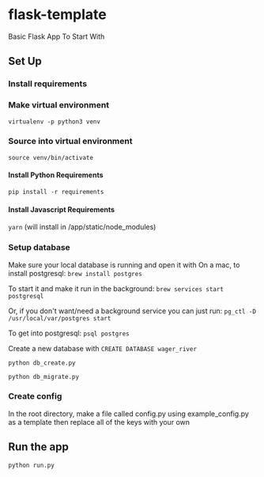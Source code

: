 # flask-template
Basic Flask App To Start With

## Set Up

### Install requirements

### Make virtual environment
`virtualenv -p python3 venv`

### Source into virtual environment
`source venv/bin/activate`

#### Install Python Requirements
`pip install -r requirements`

#### Install Javascript Requirements
`yarn` (will install in /app/static/node_modules)

### Setup database
Make sure your local database is running and open it with
On a mac, to install postgresql:
`brew install postgres`

To start it and make it run in the background:
`brew services start postgresql`

Or, if you don't want/need a background service you can just run:
`pg_ctl -D /usr/local/var/postgres start`

To get into postgresql:
`psql postgres`

Create a new database with `CREATE DATABASE wager_river`

`python db_create.py`

`python db_migrate.py`

### Create config
In the root directory, make a file called config.py using example_config.py as a template then replace all of the keys with your own

## Run the app
`python run.py`
